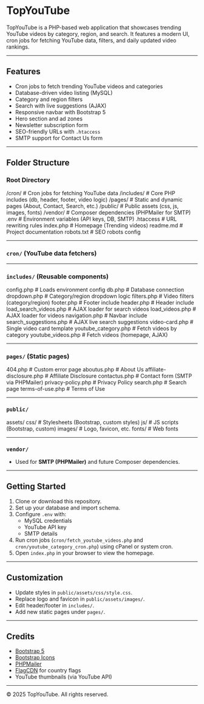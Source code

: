 # TopYouTube  

TopYouTube is a PHP-based web application that showcases trending YouTube videos by category, region, and search. It features a modern UI, cron jobs for fetching YouTube data, filters, and daily updated video rankings.  

---

## Features  

- Cron jobs to fetch trending YouTube videos and categories  
- Database-driven video listing (MySQL)  
- Category and region filters  
- Search with live suggestions (AJAX)  
- Responsive navbar with Bootstrap 5  
- Hero section and ad zones  
- Newsletter subscription form  
- SEO-friendly URLs with `.htaccess`  
- SMTP support for Contact Us form  

---

## Folder Structure  

### Root Directory
/cron/ # Cron jobs for fetching YouTube data
/includes/ # Core PHP includes (db, header, footer, video logic)
/pages/ # Static and dynamic pages (About, Contact, Search, etc.)
/public/ # Public assets (css, js, images, fonts)
/vendor/ # Composer dependencies (PHPMailer for SMTP)
.env # Environment variables (API keys, DB, SMTP)
.htaccess # URL rewriting rules
index.php # Homepage (Trending videos)
readme.md # Project documentation
robots.txt # SEO robots config


---

### `cron/` (YouTube data fetchers)

---

### `includes/` (Reusable components)
config.php # Loads environment config
db.php # Database connection
dropdown.php # Category/region dropdown logic
filters.php # Video filters (category/region)
footer.php # Footer include
header.php # Header include
load_search_videos.php # AJAX loader for search videos
load_videos.php # AJAX loader for videos
navigation.php # Navbar include
search_suggestions.php # AJAX live search suggestions
video-card.php # Single video card template
youtube_category.php # Fetch videos by category
youtube_videos.php # Fetch videos (homepage, AJAX)


---

### `pages/` (Static pages)
404.php # Custom error page
aboutus.php # About Us
affiliate-disclosure.php # Affiliate Disclosure
contactus.php # Contact form (SMTP via PHPMailer)
privacy-policy.php # Privacy Policy
search.php # Search page
terms-of-use.php # Terms of Use

---

### `public/`
assets/
css/ # Stylesheets (Bootstrap, custom styles)
js/ # JS scripts (Bootstrap, custom)
images/ # Logo, favicon, etc.
fonts/ # Web fonts

---

### `vendor/`
- Used for **SMTP (PHPMailer)** and future Composer dependencies.  

---

## Getting Started  

1. Clone or download this repository.  
2. Set up your database and import schema.  
3. Configure `.env` with:  
   - MySQL credentials  
   - YouTube API key  
   - SMTP details  
4. Run cron jobs (`cron/fetch_youtube_videos.php` and `cron/youtube_category_cron.php`) using cPanel or system cron.  
5. Open `index.php` in your browser to view the homepage.  

---

## Customization  

- Update styles in `public/assets/css/style.css`.  
- Replace logo and favicon in `public/assets/images/`.  
- Edit header/footer in `includes/`.  
- Add new static pages under `pages/`.  

---

## Credits  

- [Bootstrap 5](https://getbootstrap.com/)  
- [Bootstrap Icons](https://icons.getbootstrap.com/)  
- [PHPMailer](https://github.com/PHPMailer/PHPMailer)  
- [FlagCDN](https://flagcdn.com/) for country flags  
- YouTube thumbnails (via YouTube API)  

---

© 2025 TopYouTube. All rights reserved.  
